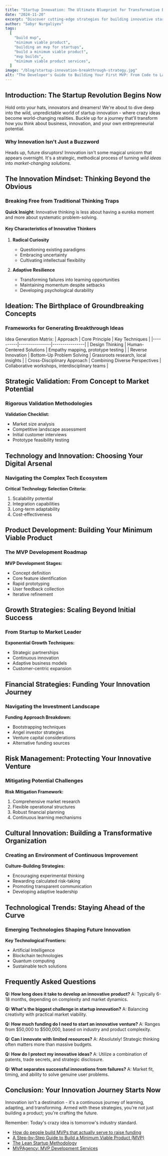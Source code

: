 ```yaml
---
title: "Startup Innovation: The Ultimate Blueprint for Transformative Business Success"
date: "2024-11-20"
excerpt: "Discover cutting-edge strategies for building innovative startups, navigating market challenges, and creating breakthrough products that disrupt entire industries."
author: "Sabyr Nurgaliyev"
tags:
  [
    "build mvp",
    "minimum viable product",
    "building an mvp for startups",
    "build a minimum viable product",
    "mvp builds",
    "minimum viable product services",
  ]
image: "/blog/startup-innovation-breakthrough-strategy.jpg"
alt: "The Developer's Guide to Building Your First MVP: From Code to Launch in 2024"
---
```


## Introduction: The Startup Revolution Begins Now

Hold onto your hats, innovators and dreamers! We're about to dive deep into the wild, unpredictable world of startup innovation - where crazy ideas become world-changing realities. Buckle up for a journey that'll transform how you think about business, innovation, and your own entrepreneurial potential.

### Why Innovation Isn't Just a Buzzword

Heads up, future disruptors! Innovation isn't some magical unicorn that appears overnight. It's a strategic, methodical process of turning _wild ideas_ into _market-changing solutions_.

## The Innovation Mindset: Thinking Beyond the Obvious

### Breaking Free from Traditional Thinking Traps

**Quick Insight**: Innovative thinking is less about having a eureka moment and more about systematic problem-solving.

#### Key Characteristics of Innovative Thinkers

1. **Radical Curiosity**

   - Questioning existing paradigms
   - Embracing uncertainty
   - Cultivating intellectual flexibility

2. **Adaptive Resilience**
   - Transforming failures into learning opportunities
   - Maintaining momentum despite setbacks
   - Developing psychological durability

## Ideation: The Birthplace of Groundbreaking Concepts

### Frameworks for Generating Breakthrough Ideas

Idea Generation Matrix:
| Approach | Core Principle | Key Techniques |
|----------|----------------|----------------|
| Design Thinking | Human-Centered Solutions | Empathy mapping, prototype testing |
| Reverse Innovation | Bottom-Up Problem Solving | Grassroots research, local insights |
| Cross-Disciplinary Approach | Combining Diverse Perspectives | Collaborative workshops, interdisciplinary teams |

## Strategic Validation: From Concept to Market Potential

### Rigorous Validation Methodologies

**Validation Checklist:**

- Market size analysis
- Competitive landscape assessment
- Initial customer interviews
- Prototype feasibility testing

## Technology and Innovation: Choosing Your Digital Arsenal

### Navigating the Complex Tech Ecosystem

**Critical Technology Selection Criteria:**

1. Scalability potential
2. Integration capabilities
3. Long-term adaptability
4. Cost-effectiveness

## Product Development: Building Your Minimum Viable Product

### The MVP Development Roadmap

**MVP Development Stages:**

- Concept definition
- Core feature identification
- Rapid prototyping
- User feedback collection
- Iterative refinement

## Growth Strategies: Scaling Beyond Initial Success

### From Startup to Market Leader

**Exponential Growth Techniques:**

- Strategic partnerships
- Continuous innovation
- Adaptive business models
- Customer-centric expansion

## Financial Strategies: Funding Your Innovation Journey

### Navigating the Investment Landscape

**Funding Approach Breakdown:**

- Bootstrapping techniques
- Angel investor strategies
- Venture capital considerations
- Alternative funding sources

## Risk Management: Protecting Your Innovative Venture

### Mitigating Potential Challenges

**Risk Mitigation Framework:**

1. Comprehensive market research
2. Flexible operational structures
3. Robust financial planning
4. Continuous learning mechanisms

## Cultural Innovation: Building a Transformative Organization

### Creating an Environment of Continuous Improvement

**Culture-Building Strategies:**

- Encouraging experimental thinking
- Rewarding calculated risk-taking
- Promoting transparent communication
- Developing adaptive leadership

## Technological Trends: Staying Ahead of the Curve

### Emerging Technologies Shaping Future Innovation

**Key Technological Frontiers:**

- Artificial Intelligence
- Blockchain technologies
- Quantum computing
- Sustainable tech solutions

## Frequently Asked Questions

**Q: How long does it take to develop an innovative product?**
A: Typically 6-18 months, depending on complexity and market dynamics.

**Q: What's the biggest challenge in startup innovation?**
A: Balancing creativity with practical market viability.

**Q: How much funding do I need to start an innovative venture?**
A: Ranges from $50,000 to $500,000, based on industry and product complexity.

**Q: Can I innovate with limited resources?**
A: Absolutely! Strategic thinking often matters more than massive budgets.

**Q: How do I protect my innovative ideas?**
A: Utilize a combination of patents, trade secrets, and strategic disclosure.

**Q: What separates successful innovations from failures?**
A: Market fit, timing, and ability to solve genuine user problems.

## Conclusion: Your Innovation Journey Starts Now

Innovation isn't a destination - it's a continuous journey of learning, adapting, and transforming. Armed with these strategies, you're not just building a product; you're crafting the future.

Remember: Today's crazy idea is tomorrow's industry standard.

- [How do people build MVPs that actually serve to raise funding](https://www.reddit.com/r/startups/comments/1at192a/how_do_people_build_mvps_that_actually_serve_to/)
- [A Step-by-Step Guide to Build a Minimum Viable Product (MVP)](https://www.netsolutions.com/hub/minimum-viable-product/build)
- [The Lean Startup Methodology](https://www.startupgrind.com/blog/the-lean-startup-methodology)
- [MVPAgency: MVP Development Services](https://mvpagency.org)